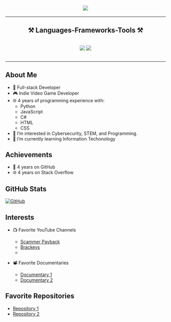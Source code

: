  <h1 align="center">
    <img src="https://readme-typing-svg.herokuapp.com/?font=Righteous&size=35&center=true&vCenter=true&width=500&height=70&duration=4000&lines=Hello+Everyone!+👋;+I'm+Conie+151!;" />
</h1>

<hr/>
 
<h2 align="center">⚒️ Languages-Frameworks-Tools ⚒️</h2>
<br/>
<div align="center">
    <img src="https://skillicons.dev/icons?i=react,bootstrap,mui,html,css,vscode,github,figma,tailwind,git,r" />
    <img src="https://skillicons.dev/icons?i=nodejs,python,javascript,typescript,express,firebase,mongodb,c,java,nextjs,mysql,flask" /><br>
</div>

<br/>
<hr/>

## About Me
- 🚀 Full-stack Developer
- 🎮 Indie Video Game Developer
- 🌐 4 years of programming experience with:
  - Python
  - JavaScript
  - C#
  - HTML
  - CSS
- 👀 I’m interested in Cybersecurity, STEM, and Programming.
- 🌱 I’m currently learning Information Techonology
## Achievements

- 📅 4 years on GitHub
- 🌐 4 years on Stack Overflow
## GitHub Stats

[![GitHub](https://img.shields.io/badge/GitHub-%23000000.svg?style=for-the-badge&logo=GitHub&logoColor=white)](https://github.com/<your-username>)

## Interests

- 📺 Favorite YouTube Channels
  - [Scammer Payback](https://www.youtube.com/@ScammerPayback)
  - [Brackeys](https://www.youtube.com/@Brackeys)
  - 

- 📽️ Favorite Documentaries
  - [Documentary 1](link_to_doc_1)
  - [Documentary 2](link_to_doc_2)

## Favorite Repositories

- [Repository 1](link_to_repo_1)
- [Repository 2](link_to_repo_2)

<!---
conie151/conie151 is a ✨ special ✨ repository because its `README.md` (this file) appears on your GitHub profile.
You can click the Preview link to take a look at your changes.
--->
